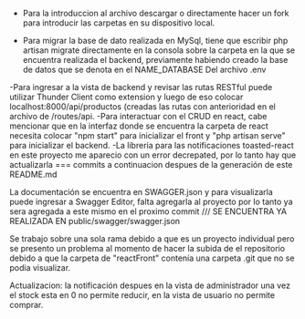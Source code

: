 - Para la introduccion al archivo descargar o directamente hacer un fork para introducir las carpetas en su dispositivo local.


- Para migrar la base de dato realizada en MySql, tiene que escribir php artisan migrate directamente en la consola sobre la carpeta en la que se encuentra realizada el backend, previamente habiendo creado la base de datos que se denota en el NAME_DATABASE Del archivo
.env

-Para ingresar a la vista de backend y revisar las rutas RESTful puede utilizar Thunder Client como extension y luego de eso colocar localhost:8000/api/productos (creadas las rutas con anterioridad en el archivo de /routes/api.
-Para interactuar con el CRUD en react, cabe mencionar que en la interfaz donde se encuentra la carpeta de react necesita colocar "npm start" para inicializar el front y "php artisan serve" para inicializar el backend.
-La libreria para las notificaciones toasted-react en este proyecto me aparecio con un error decrepated, por lo tanto hay que actualizarla === commits a continuacion despues de la generación de este README.md

La documentación se encuentra en SWAGGER.json y para visualizarla puede ingresar a Swagger Editor, falta agregarla al proyecto por lo tanto ya sera agregada a este mismo en el proximo commit /// SE ENCUENTRA YA REALIZADA EN public/swagger/swagger.json

Se trabajo sobre una sola rama debido a que es un proyecto individual pero se presento un problema al momento de hacer la subida de el repositorio debido a que la carpeta de "reactFront" contenía una carpeta .git que no se podia visualizar.

Actualizacion: la notificación despues en la vista de administrador una vez el stock esta en 0 no permite reducir, en la vista de usuario no permite comprar.



